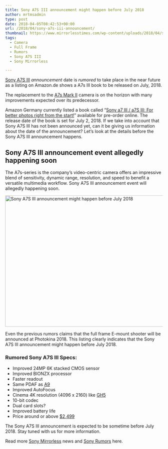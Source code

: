 ```yaml
---
title: Sony A7S III announcement might happen before July 2018
author: mrtmsadmin
type: post
date: 2018-04-05T08:42:53+00:00
url: /2018/04/sony-a7s-iii-announcement/
thumbnail: https://www.mirrorlesstimes.com/wp-content/uploads/2018/04/sony-a7s-iii-announcement.jpg
tags:
  - Camera
  - Full Frame
  - Rumors
  - Sony A7S III
  - Sony Mirrorless

---
```

[Sony A7S III][1] _announcement_ date is _rumored_ to take place in the near future as a listing on Amazon.de shows a A7s III book to be released on July, 2018.

The replacement to the <a href="https://www.amazon.com/Sony-ILCE7SM2-mount-Camera-Full-Frame/dp/B0158SRJVQ/?tag=daicamnew-20" target="_blank" rel="noopener">A7s Mark II</a> camera is on the horizon with many improvements expected over its predecessor.

Amazon Germany currently listed a book called “<a href="https://www.amazon.de/Sony-A7-III-A7S-bessere/dp/3832803106/?tag=eorus-21" target="_new" rel="nofollow" data-wpel-link="external">Sony a7 III / a7S III: For better photos right from the start!</a>” available for pre-order online. The release date of the book is set for July 2, 2018. If we take into account that Sony A7S III has not been announced yet, can it be giving us information about the date of the announcement? Let’s look at the details before the Sony A7S III announcement happens.<!--more-->

## Sony A7S III announcement event allegedly happening soon

The A7s-series is the company’s video-centric camera offers an impressive blend of sensitivity, dynamic range, resolution, and speed to benefit a versatile multimedia workflow. Sony A7S III announcement event will allegedly happening soon.

[<img class="aligncenter wp-image-1073 size-full" title="Sony A7S III announcement might happen before July 2018" src="https://i2.wp.com/www.mirrorlesstimes.com/wp-content/uploads/2017/04/sony-a7siii-rumors.jpg?resize=600%2C418&#038;ssl=1" alt="Sony A7S III announcement might happen before July 2018" width="600" height="418" srcset="https://i2.wp.com/www.mirrorlesstimes.com/wp-content/uploads/2017/04/sony-a7siii-rumors.jpg?w=1000&ssl=1 1000w, https://i2.wp.com/www.mirrorlesstimes.com/wp-content/uploads/2017/04/sony-a7siii-rumors.jpg?resize=300%2C209&ssl=1 300w, https://i2.wp.com/www.mirrorlesstimes.com/wp-content/uploads/2017/04/sony-a7siii-rumors.jpg?resize=768%2C535&ssl=1 768w" sizes="(max-width: 600px) 100vw, 600px" data-recalc-dims="1" />][2]

Even the previous rumors claims that the full frame E-mount shooter will be announced at Photokina 2018. This listing clearly indicates that the Sony A7S III announcement might happen before July 2018.

### Rumored Sony A7S III Specs:

  * Improved 24MP 6K stacked CMOS sensor
  * Improved BIONZX processor
  * Faster readout
  * Same PDAF as <a href="https://aax-us-east.amazon-adsystem.com/x/c/QmE_9mJ27JH4Jbb4wDEmVJoAAAFh9QIjcwEAAAFKAYEv1Y0/https://assoc-redirect.amazon.com/g/r/https://www.amazon.com/Sony-Mirrorless-Interchangeable-Lens-Camera-ILCE9/dp/B06ZY7GNKN/ref=as_at?creativeASIN=B06ZY7GNKN&linkCode=w61&imprToken=7DtusmJhcCKbCJZpavSzbQ&slotNum=1&tag=daicamnew-20" target="_blank" rel="nofollow noopener" data-amzn-asin="B06ZY7GNKN">A9</a>
  * Improved AutoFocus
  * Cinema 4K resolution (4096 x 2160) like <a class="ext-link" title="" href="https://aax-us-east.amazon-adsystem.com/x/c/QmE_9mJ27JH4Jbb4wDEmVJoAAAFh9QIjcwEAAAFKAYEv1Y0/https://assoc-redirect.amazon.com/g/r/https://www.amazon.com/Panasonic-DC-GH5KBODY-Mirrorless-Camera-Bluetooth/dp/B01MZ3LQQ5/ref=as_at?creativeASIN=B01MZ3LQQ5&linkCode=w61&imprToken=7DtusmJhcCKbCJZpavSzbQ&slotNum=2&tag=daicamnew-20" target="_blank" rel="external noopener nofollow noreferrer" data-amzn-asin="B01MZ3LQQ5" data-wpel-link="external">GH5</a>
  * 10-bit codec
  * Dual card slots?
  * Improved battery life
  * Price around or above <a href="https://aax-us-east.amazon-adsystem.com/x/c/QmE_9mJ27JH4Jbb4wDEmVJoAAAFh9QIjcwEAAAFKAYEv1Y0/https://assoc-redirect.amazon.com/g/r/https://www.amazon.com/Sony-ILCE7SM2-mount-Camera-Full-Frame/dp/B0158SRJVQ/ref=as_at?creativeASIN=B0158SRJVQ&linkCode=w61&imprToken=7DtusmJhcCKbCJZpavSzbQ&slotNum=3&tag=daicamnew-20" target="_blank" rel="nofollow noopener" data-amzn-asin="B0158SRJVQ">$2,499</a>

The Sony A7S III announcement is expected to be sometime before July 2018. Stay tuned with us for more information.

Read more <a href="https://www.mirrorlesstimes.com/tag/sony-mirrorless/" target="_blank" rel="noopener">Sony Mirrorless</a> news and <a href="https://www.dailycameranews.com/tag/sony-rumors/" target="_blank" rel="noopener">Sony Rumors</a> here.

 [1]: https://www.mirrorlesstimes.com/tag/sony-a7s-iii/
 [2]: https://i2.wp.com/www.mirrorlesstimes.com/wp-content/uploads/2017/04/sony-a7siii-rumors.jpg?ssl=1